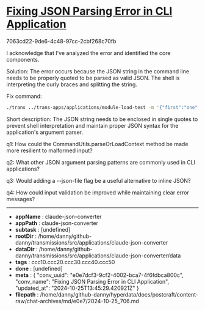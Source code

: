 # [Fixing JSON Parsing Error in CLI Application](https://claude.ai/chat/e0e7dcf3-9cf2-4002-bca7-4f6fdbca800c)

7063cd22-9de6-4c48-97cc-2cbf268c70fb

 I acknowledge that I've analyzed the error and identified the core components.

Solution:
The error occurs because the JSON string in the command line needs to be properly quoted to be parsed as valid JSON. The shell is interpreting the curly braces and splitting the string.

Fix command:
```bash
./trans ../trans-apps/applications/module-load-test -m '{"first":"one","second":"two"}'
```

Short description:
The JSON string needs to be enclosed in single quotes to prevent shell interpretation and maintain proper JSON syntax for the application's argument parser.

q1: How could the CommandUtils.parseOrLoadContext method be made more resilient to malformed input?

q2: What other JSON argument parsing patterns are commonly used in CLI applications?

q3: Would adding a --json-file flag be a useful alternative to inline JSON?

q4: How could input validation be improved while maintaining clear error messages?

---

* **appName** : claude-json-converter
* **appPath** : claude-json-converter
* **subtask** : [undefined]
* **rootDir** : /home/danny/github-danny/transmissions/src/applications/claude-json-converter
* **dataDir** : /home/danny/github-danny/transmissions/src/applications/claude-json-converter/data
* **tags** : ccc10.ccc20.ccc30.ccc40.ccc50
* **done** : [undefined]
* **meta** : {
  "conv_uuid": "e0e7dcf3-9cf2-4002-bca7-4f6fdbca800c",
  "conv_name": "Fixing JSON Parsing Error in CLI Application",
  "updated_at": "2024-10-25T13:45:29.420921Z"
}
* **filepath** : /home/danny/github-danny/hyperdata/docs/postcraft/content-raw/chat-archives/md/e0e7/2024-10-25_706.md